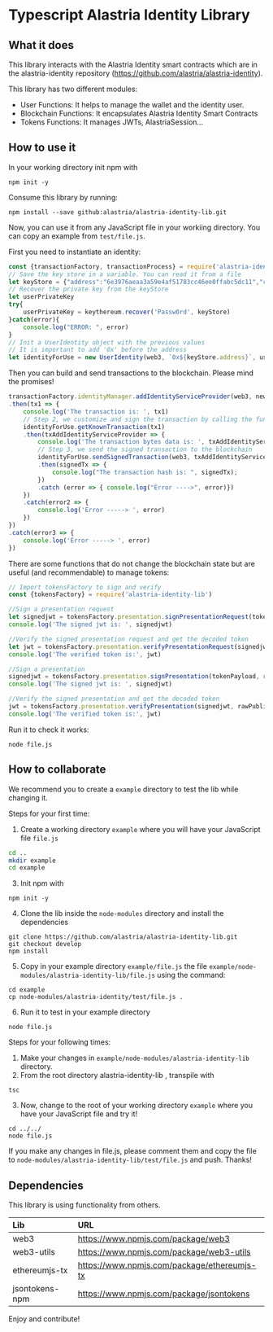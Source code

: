 # Typescript Alastria Identity Library
## What it does
This library interacts with the Alastria Identity smart contracts which are in the alastria-identity repository (https://github.com/alastria/alastria-identity).

This library has two different modules:
- User Functions: It helps to manage the wallet and the identity user.
- Blockchain Functions: It encapsulates Alastria Identity Smart Contracts
- Tokens Functions: It manages JWTs, AlastriaSession...

## How to use it
In your working directory init npm with
```
npm init -y
```
Consume this library by running:
```
npm install --save github:alastria/alastria-identity-lib.git
```
Now, you can use it from any JavaScript file in your workiing directory. You can copy an example from `test/file.js`.

First you need to instantiate an identity:

```javascript
const {transactionFactory, transactionProcess} = require('alastria-identity-lib');
// Save the key store in a variable. You can read it from a file
let keyStore = {"address":"6e3976aeaa3a59e4af51783cc46ee0ffabc5dc11","crypto":{"cipher":"aes-128-ctr","ciphertext":"463a0bc2146023ac4b85f4e3675c338facb0a09c4f83f5f067e2d36c87a0c35e","cipherparams":{"iv":"d731f9793e33b3574303a863c7e68520"},"kdf":"scrypt","kdfparams":{"dklen":32,"n":262144,"p":1,"r":8,"salt":"876f3ca79af1ec9b77f181cbefc45a2f392cb8eb99fe8b3a19c79d62e12ed173"},"mac":"230bf3451a7057ae6cf77399e6530a88d60a8f27f4089cf0c07319f1bf9844b3"},"id":"9277b6ec-6c04-4356-9e1c-dee015f459c5","version":3}
// Recover the private key from the keyStore
let userPrivateKey
try{
	userPrivateKey = keythereum.recover('Passw0rd', keyStore)
}catch(error){
	console.log("ERROR: ", error)
}
// Init a UserIdentity object with the previous values
// It is important to add '0x' before the address
let identityForUse = new UserIdentity(web3, `0x${keyStore.address}`, userPrivateKey)
```

Then you can build and send transactions to the blockchain. Please mind the promises!
```javascript
transactionFactory.identityManager.addIdentityServiceProvider(web3, newSPKeyStore.address, ganacheAdminIdentity.address)
.then(tx1 => {
	console.log('The transaction is: ', tx1)
	// Step 2, we customize and sign the transaction by calling the function getKnownTransaction
	identityForUse.getKnownTransaction(tx1)
	.then(txAddIdentityServiceProvider => {
		console.log('The transaction bytes data is: ', txAddIdentityServiceProvider)
		// Step 3, we send the signed transaction to the blockchain
		identityForUse.sendSignedTransaction(web3, txAddIdentityServiceProvider)
		.then(signedTx => {
			console.log("The transaction hash is: ", signedTx);	
		})
		.catch (error => { console.log("Error ---->", error)})
	})
	.catch(error2 => {
		console.log('Error -----> ', error)
	})
})
.catch(error3 => {
	console.log('Error -----> ', error)
})
```

There are some functions that do not change the blockchain state but are useful (and recommendable) to manage tokens:
```javascript
// Import tokensFactory to sign and verify
const {tokensFactory} = require('alastria-identity-lib')

//Sign a presentation request
let signedjwt = tokensFactory.presentation.signPresentationRequest(tokenPayload, rawPrivateKey)
console.log('The signed jwt is: ', signedjwt)

//Verify the signed presentation request and get the decoded token
let jwt = tokensFactory.presentation.verifyPresentationRequest(signedjwt, rawPublicKey)
console.log('The verified token is:', jwt)

//Sign a presentation
signedjwt = tokensFactory.presentation.signPresentation(tokenPayload, rawPrivateKey)
console.log('The signed jwt is: ', signedjwt)

//Verify the signed presentation and get the decoded token
jwt = tokensFactory.presentation.verifyPresentation(signedjwt, rawPublicKey)
console.log('The verified token is:', jwt)
```

Run it to check it works:
```
node file.js
```
## How to collaborate
We recommend you to create a `example` directory to test the lib while changing it.

Steps for your first time:

1. Create a working directory `example` where you will have your JavaScript file `file.js`
```bash
cd ..
mkdir example
cd example
```
3. Init npm with
```
npm init -y
```
4. Clone the lib inside the `node-modules` directory and install the dependencies
```
git clone https://github.com/alastria/alastria-identity-lib.git
git checkout develop
npm install
```
5. Copy in your example directory `example/file.js` the file `example/node-modules/alastria-identity-lib/file.js` using the command:
```
cd example
cp node-modules/alastria-identity/test/file.js .
```
6. Run it to test in your example directory
```
node file.js
```

Steps for your following times:
1. Make your changes in `example/node-modules/alastria-identity-lib` directory.
2. From the root directory alastria-identity-lib , transpile with
```
tsc
```
3. Now, change to the root of your working directory `example` where you have your JavaScript file and try it!
```
cd ../../
node file.js
```

If you make any changes in file.js, please comment them and copy the file to `node-modules/alastria-identity-lib/test/file.js` and push. Thanks!



## Dependencies
This library is using functionality from others.

| Lib | URL |
|:------------- |:-------------|
| web3     | https://www.npmjs.com/package/web3 |
| web3-utils | https://www.npmjs.com/package/web3-utils |
| ethereumjs-tx   | https://www.npmjs.com/package/ethereumjs-tx |
| jsontokens-npm   | https://www.npmjs.com/package/jsontokens |

Enjoy and contribute!

